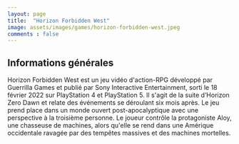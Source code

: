```yaml
---
layout: page
title:  "Horizon Forbidden West"
image: assets/images/games/horizon-forbidden-west.jpeg
comments : false
---
```


## Informations générales
Horizon Forbidden West est un jeu vidéo d'action-RPG développé par Guerrilla Games et publié par Sony Interactive Entertainment, sorti le 18 février 2022 sur PlayStation 4 et PlayStation 5. Il s'agit de la suite d’Horizon Zero Dawn et relate des événements se déroulant six mois après.
Le jeu prend place dans un monde ouvert post-apocalyptique avec une perspective à la troisième personne. Le joueur contrôle la protagoniste Aloy, une chasseuse de machines, alors qu'elle se rend dans une Amérique occidentale ravagée par des tempêtes massives et des machines mortelles.